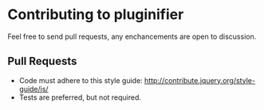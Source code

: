 # Contributing to pluginifier

Feel free to send pull requests, any enchancements are open to discussion.

## Pull Requests

* Code must adhere to this style guide: http://contribute.jquery.org/style-guide/js/
* Tests are preferred, but not required.
